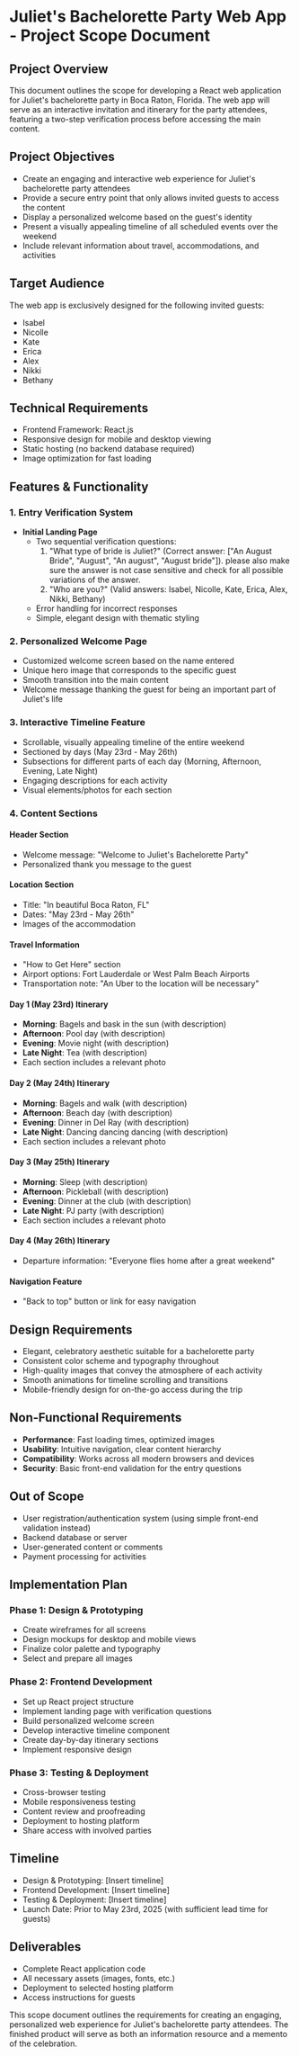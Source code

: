 # Juliet's Bachelorette Party Web App - Project Scope Document

## Project Overview
This document outlines the scope for developing a React web application for Juliet's bachelorette party in Boca Raton, Florida. The web app will serve as an interactive invitation and itinerary for the party attendees, featuring a two-step verification process before accessing the main content.

## Project Objectives
- Create an engaging and interactive web experience for Juliet's bachelorette party attendees
- Provide a secure entry point that only allows invited guests to access the content
- Display a personalized welcome based on the guest's identity
- Present a visually appealing timeline of all scheduled events over the weekend
- Include relevant information about travel, accommodations, and activities

## Target Audience
The web app is exclusively designed for the following invited guests:
- Isabel
- Nicolle
- Kate
- Erica
- Alex
- Nikki
- Bethany

## Technical Requirements
- Frontend Framework: React.js
- Responsive design for mobile and desktop viewing
- Static hosting (no backend database required)
- Image optimization for fast loading

## Features & Functionality

### 1. Entry Verification System
- **Initial Landing Page**
  - Two sequential verification questions:
    1. "What type of bride is Juliet?" (Correct answer: ["An August Bride", "August", "An august", "August bride"]). please also make sure the answer is not case sensitive and check for all possible variations of the answer.
    2. "Who are you?" (Valid answers: Isabel, Nicolle, Kate, Erica, Alex, Nikki, Bethany)
  - Error handling for incorrect responses
  - Simple, elegant design with thematic styling

### 2. Personalized Welcome Page
- Customized welcome screen based on the name entered
- Unique hero image that corresponds to the specific guest
- Smooth transition into the main content
- Welcome message thanking the guest for being an important part of Juliet's life

### 3. Interactive Timeline Feature
- Scrollable, visually appealing timeline of the entire weekend
- Sectioned by days (May 23rd - May 26th)
- Subsections for different parts of each day (Morning, Afternoon, Evening, Late Night)
- Engaging descriptions for each activity
- Visual elements/photos for each section

### 4. Content Sections

#### Header Section
- Welcome message: "Welcome to Juliet's Bachelorette Party"
- Personalized thank you message to the guest

#### Location Section
- Title: "In beautiful Boca Raton, FL"
- Dates: "May 23rd - May 26th"
- Images of the accommodation

#### Travel Information
- "How to Get Here" section
- Airport options: Fort Lauderdale or West Palm Beach Airports
- Transportation note: "An Uber to the location will be necessary"

#### Day 1 (May 23rd) Itinerary
- **Morning**: Bagels and bask in the sun (with description)
- **Afternoon**: Pool day (with description)
- **Evening**: Movie night (with description)
- **Late Night**: Tea (with description)
- Each section includes a relevant photo

#### Day 2 (May 24th) Itinerary
- **Morning**: Bagels and walk (with description)
- **Afternoon**: Beach day (with description)
- **Evening**: Dinner in Del Ray (with description)
- **Late Night**: Dancing dancing dancing (with description)
- Each section includes a relevant photo

#### Day 3 (May 25th) Itinerary
- **Morning**: Sleep (with description)
- **Afternoon**: Pickleball (with description)
- **Evening**: Dinner at the club (with description)
- **Late Night**: PJ party (with description)
- Each section includes a relevant photo

#### Day 4 (May 26th) Itinerary
- Departure information: "Everyone flies home after a great weekend"

#### Navigation Feature
- "Back to top" button or link for easy navigation

## Design Requirements
- Elegant, celebratory aesthetic suitable for a bachelorette party
- Consistent color scheme and typography throughout
- High-quality images that convey the atmosphere of each activity
- Smooth animations for timeline scrolling and transitions
- Mobile-friendly design for on-the-go access during the trip

## Non-Functional Requirements
- **Performance**: Fast loading times, optimized images
- **Usability**: Intuitive navigation, clear content hierarchy
- **Compatibility**: Works across all modern browsers and devices
- **Security**: Basic front-end validation for the entry questions

## Out of Scope
- User registration/authentication system (using simple front-end validation instead)
- Backend database or server
- User-generated content or comments
- Payment processing for activities

## Implementation Plan

### Phase 1: Design & Prototyping
- Create wireframes for all screens
- Design mockups for desktop and mobile views
- Finalize color palette and typography
- Select and prepare all images

### Phase 2: Frontend Development
- Set up React project structure
- Implement landing page with verification questions
- Build personalized welcome screen
- Develop interactive timeline component
- Create day-by-day itinerary sections
- Implement responsive design

### Phase 3: Testing & Deployment
- Cross-browser testing
- Mobile responsiveness testing
- Content review and proofreading
- Deployment to hosting platform
- Share access with involved parties

## Timeline
- Design & Prototyping: [Insert timeline]
- Frontend Development: [Insert timeline]
- Testing & Deployment: [Insert timeline]
- Launch Date: Prior to May 23rd, 2025 (with sufficient lead time for guests)

## Deliverables
- Complete React application code
- All necessary assets (images, fonts, etc.)
- Deployment to selected hosting platform
- Access instructions for guests

This scope document outlines the requirements for creating an engaging, personalized web experience for Juliet's bachelorette party attendees. The finished product will serve as both an information resource and a memento of the celebration.
